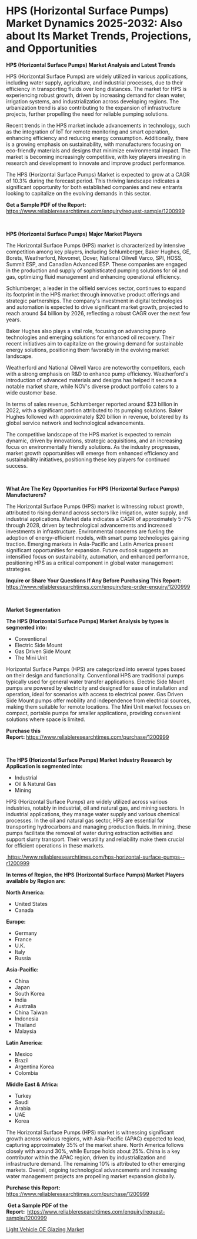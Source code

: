 <p><h1>HPS (Horizontal Surface Pumps) Market Dynamics 2025-2032: Also about Its Market Trends, Projections, and Opportunities</h1></p><p><strong>HPS (Horizontal Surface Pumps) Market Analysis and Latest Trends</strong></p>
<p><p>HPS (Horizontal Surface Pumps) are widely utilized in various applications, including water supply, agriculture, and industrial processes, due to their efficiency in transporting fluids over long distances. The market for HPS is experiencing robust growth, driven by increasing demand for clean water, irrigation systems, and industrialization across developing regions. The urbanization trend is also contributing to the expansion of infrastructure projects, further propelling the need for reliable pumping solutions.</p><p>Recent trends in the HPS market include advancements in technology, such as the integration of IoT for remote monitoring and smart operation, enhancing efficiency and reducing energy consumption. Additionally, there is a growing emphasis on sustainability, with manufacturers focusing on eco-friendly materials and designs that minimize environmental impact. The market is becoming increasingly competitive, with key players investing in research and development to innovate and improve product performance. </p><p>The HPS (Horizontal Surface Pumps) Market is expected to grow at a CAGR of 10.3% during the forecast period. This thriving landscape indicates a significant opportunity for both established companies and new entrants looking to capitalize on the evolving demands in this sector.</p></p>
<p><strong>Get a Sample PDF of the Report:&nbsp;</strong> <a href="https://www.reliableresearchtimes.com/enquiry/request-sample/1200999?utm_campaign=2006&utm_medium=2&utm_source=Github&utm_content=ia&utm_term=22032025&utm_id=hps-horizontal-surface-pumps">https://www.reliableresearchtimes.com/enquiry/request-sample/1200999</a></p>
<p>&nbsp;</p>
<p><strong>HPS (Horizontal Surface Pumps) Major Market Players</strong></p>
<p><p>The Horizontal Surface Pumps (HPS) market is characterized by intensive competition among key players, including Schlumberger, Baker Hughes, GE, Borets, Weatherford, Novomet, Dover, National Oilwell Varco, SPI, HOSS, Summit ESP, and Canadian Advanced ESP. These companies are engaged in the production and supply of sophisticated pumping solutions for oil and gas, optimizing fluid management and enhancing operational efficiency.</p><p>Schlumberger, a leader in the oilfield services sector, continues to expand its footprint in the HPS market through innovative product offerings and strategic partnerships. The company's investment in digital technologies and automation is expected to drive significant market growth, projected to reach around $4 billion by 2026, reflecting a robust CAGR over the next few years.</p><p>Baker Hughes also plays a vital role, focusing on advancing pump technologies and emerging solutions for enhanced oil recovery. Their recent initiatives aim to capitalize on the growing demand for sustainable energy solutions, positioning them favorably in the evolving market landscape.</p><p>Weatherford and National Oilwell Varco are noteworthy competitors, each with a strong emphasis on R&D to enhance pump efficiency. Weatherford's introduction of advanced materials and designs has helped it secure a notable market share, while NOV's diverse product portfolio caters to a wide customer base.</p><p>In terms of sales revenue, Schlumberger reported around $23 billion in 2022, with a significant portion attributed to its pumping solutions. Baker Hughes followed with approximately $20 billion in revenue, bolstered by its global service network and technological advancements.</p><p>The competitive landscape of the HPS market is expected to remain dynamic, driven by innovations, strategic acquisitions, and an increasing focus on environmentally friendly solutions. As the industry progresses, market growth opportunities will emerge from enhanced efficiency and sustainability initiatives, positioning these key players for continued success.</p></p>
<p>&nbsp;</p>
<p><strong>What Are The Key Opportunities For HPS (Horizontal Surface Pumps) Manufacturers?</strong></p>
<p><p>The Horizontal Surface Pumps (HPS) market is witnessing robust growth, attributed to rising demand across sectors like irrigation, water supply, and industrial applications. Market data indicates a CAGR of approximately 5-7% through 2028, driven by technological advancements and increased investments in infrastructure. Environmental concerns are fueling the adoption of energy-efficient models, with smart pump technologies gaining traction. Emerging markets in Asia-Pacific and Latin America present significant opportunities for expansion. Future outlook suggests an intensified focus on sustainability, automation, and enhanced performance, positioning HPS as a critical component in global water management strategies.</p></p>
<p><strong>Inquire or Share Your Questions If Any Before Purchasing This Report:</strong> <a href="https://www.reliableresearchtimes.com/enquiry/pre-order-enquiry/1200999?utm_campaign=2006&utm_medium=2&utm_source=Github&utm_content=ia&utm_term=22032025&utm_id=hps-horizontal-surface-pumps">https://www.reliableresearchtimes.com/enquiry/pre-order-enquiry/1200999</a></p>
<p>&nbsp;</p>
<p><strong>Market Segmentation</strong></p>
<p><strong>The HPS (Horizontal Surface Pumps) Market Analysis by types is segmented into:</strong></p>
<p><ul><li>Conventional</li><li>Electric Side Mount</li><li>Gas Driven Side Mount</li><li>The Mini Unit</li></ul></p>
<p><p>Horizontal Surface Pumps (HPS) are categorized into several types based on their design and functionality. Conventional HPS are traditional pumps typically used for general water transfer applications. Electric Side Mount pumps are powered by electricity and designed for ease of installation and operation, ideal for scenarios with access to electrical power. Gas Driven Side Mount pumps offer mobility and independence from electrical sources, making them suitable for remote locations. The Mini Unit market focuses on compact, portable pumps for smaller applications, providing convenient solutions where space is limited.</p></p>
<p><strong>Purchase this Report:&nbsp;</strong><a href="https://www.reliableresearchtimes.com/purchase/1200999?utm_campaign=2006&utm_medium=2&utm_source=Github&utm_content=ia&utm_term=22032025&utm_id=hps-horizontal-surface-pumps">https://www.reliableresearchtimes.com/purchase/1200999</a></p>
<p>&nbsp;</p>
<p><strong>The HPS (Horizontal Surface Pumps) Market Industry Research by Application is segmented into:</strong></p>
<p><ul><li>Industrial</li><li>Oil & Natural Gas</li><li>Mining</li></ul></p>
<p><p>HPS (Horizontal Surface Pumps) are widely utilized across various industries, notably in industrial, oil and natural gas, and mining sectors. In industrial applications, they manage water supply and various chemical processes. In the oil and natural gas sector, HPS are essential for transporting hydrocarbons and managing production fluids. In mining, these pumps facilitate the removal of water during extraction activities and support slurry transport. Their versatility and reliability make them crucial for efficient operations in these markets.</p></p>
<p><a href="https://www.reliableresearchtimes.com/hps-horizontal-surface-pumps--r1200999?utm_campaign=2006&utm_medium=2&utm_source=Github&utm_content=ia&utm_term=22032025&utm_id=hps-horizontal-surface-pumps">&nbsp;https://www.reliableresearchtimes.com/hps-horizontal-surface-pumps--r1200999</a></p>
<p><strong>In terms of Region, the HPS (Horizontal Surface Pumps) Market Players available by Region are:</strong></p>
<p>
    <p> <strong> North America: </strong>
        <ul>
            <li>United States</li>
            <li>Canada</li>
        </ul>
        </p> 
    <p> <strong> Europe: </strong>
        <ul>
            <li>Germany</li>
            <li>France</li>
            <li>U.K.</li>
            <li>Italy</li>
            <li>Russia</li>
        </ul>
        </p> 
    <p> <strong> Asia-Pacific: </strong>
        <ul>
            <li>China</li>
            <li>Japan</li>
            <li>South Korea</li>
            <li>India</li>
            <li>Australia</li>
            <li>China Taiwan</li>
            <li>Indonesia</li>
            <li>Thailand</li>
            <li>Malaysia</li>
        </ul>
        </p> 
    <p> <strong> Latin America: </strong>
        <ul>
            <li>Mexico</li>
            <li>Brazil</li>
            <li>Argentina Korea</li>
            <li>Colombia</li>
        </ul>
        </p> 
    <p> <strong> Middle East & Africa: </strong>
        <ul>
            <li>Turkey</li>
            <li>Saudi</li>
            <li>Arabia</li>
            <li>UAE</li>
            <li>Korea</li>
        </ul>
    </p>
    </p>
<p><p>The Horizontal Surface Pumps (HPS) market is witnessing significant growth across various regions, with Asia-Pacific (APAC) expected to lead, capturing approximately 35% of the market share. North America follows closely with around 30%, while Europe holds about 25%. China is a key contributor within the APAC region, driven by industrialization and infrastructure demand. The remaining 10% is attributed to other emerging markets. Overall, ongoing technological advancements and increasing water management projects are propelling market expansion globally.</p></p>
<p><strong>Purchase this Report: </strong><a href="https://www.reliableresearchtimes.com/purchase/1200999?utm_campaign=2006&utm_medium=2&utm_source=Github&utm_content=ia&utm_term=22032025&utm_id=hps-horizontal-surface-pumps">https://www.reliableresearchtimes.com/purchase/1200999</a></p>
<p>&nbsp;<strong>Get a Sample PDF of the Report:&nbsp;&nbsp;</strong><a href="https://www.reliableresearchtimes.com/enquiry/request-sample/1200999?utm_campaign=2006&utm_medium=2&utm_source=Github&utm_content=ia&utm_term=22032025&utm_id=hps-horizontal-surface-pumps">https://www.reliableresearchtimes.com/enquiry/request-sample/1200999</a></p>
<p><strong></strong></p>
<p><p><a href="https://github.com/bmorecock/Market-Research-Report-List-6/blob/main/light-vehicle-oe-glazing-market.md?utm_campaign=2006&utm_medium=2&utm_source=Github&utm_content=ia&utm_term=22032025&utm_id=hps-horizontal-surface-pumps">Light Vehicle OE Glazing Market</a></p></p>
